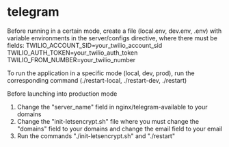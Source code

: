 # telegram

Before running in a certain mode, create a file (local.env, dev.env, .env) with variable environments in the server/configs directive, where there must be fields:
TWILIO_ACCOUNT_SID=your_twilio_account_sid
TWILIO_AUTH_TOKEN=your_twilio_auth_token
TWILIO_FROM_NUMBER=your_twilio_number

To run the application in a specific mode (local, dev, prod), run the corresponding command (./restart-local, ./restart-dev, ./restart)

Before launching into production mode
1) Change the "server_name" field in nginx/telegram-available to your domains
2) Change the "init-letsencrypt.sh" file where you must change the "domains" field to your domains and change the email field to your email
3) Run the commands "./init-letsencrypt.sh" and "./restart"